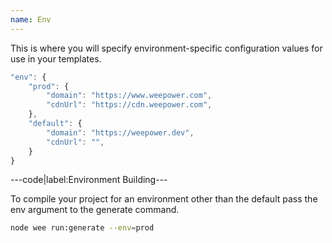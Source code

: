 ```yaml
---
name: Env
---
```


This is where you will specify environment-specific configuration values for use in your templates.

```javascript
"env": {
	"prod": {
		"domain": "https://www.weepower.com",
		"cdnUrl": "https://cdn.weepower.com",
	},
	"default": {
		"domain": "https://weepower.dev",
		"cdnUrl": "",
	}
}
```

---code|label:Environment Building---

To compile your project for an environment other than the default pass the env argument to the generate command.

```bash
node wee run:generate --env=prod
```